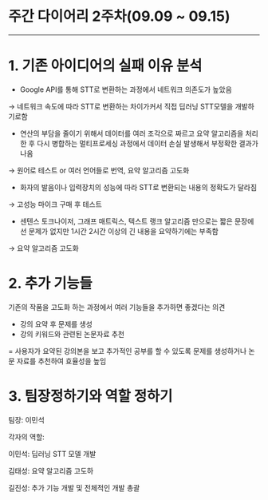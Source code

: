 # 주간 다이어리 2주차(09.09 ~ 09.15)

---

# 1. 기존 아이디어의 실패 이유 분석

- Google API를 통해 STT로 변환하는 과정에서 네트워크 의존도가 높았음

→ 네트워크 속도에 따라 STT로 변환하는 차이가커서 직접 딥러닝 STT모델을 개발하기로함

- 연산의 부담을 줄이기 위해서 데이터를 여러 조각으로 짜르고 요약 알고리즘을 처리한 후 다시 병합하는 멀티프로세싱 과정에서 데이터 손실 발생해서 부정확한 결과가 나옴

→ 원어로 테스트 or 여러 언어들로 번역, 요약 알고리즘 고도화

- 화자의 발음이나 입력장치의 성능에 따라 STT로 변환되는 내용의 정확도가 달라짐

→ 고성능 마이크 구매 후 테스트

- 센텐스 토크나이저, 그래프 매트릭스, 텍스트 랭크 알고리즘 만으로는 짧은 문장에선 문제가 없지만 1시간 2시간 이상의 긴 내용을 요약하기에는 부족함

→ 요약 알고리즘 고도화

# 2. 추가 기능들

기존의 작품을 고도화 하는 과정에서 여러 기능들을 추가하면 좋겠다는 의견

- 강의 요약 후 문제를 생성
- 강의 키워드와 관련된 논문자료 추천

= 사용자가 요약된 강의본을 보고 추가적인 공부를 할 수 있도록 문제를 생성하거나 논문 자료를 추천하여 효율성을 높임

# 3. 팀장정하기와 역할 정하기

팀장: 이민석

각자의 역할:

이민석: 딥러닝 STT 모델 개발

김태성: 요약 알고리즘 고도하

길진성: 추가 기능 개발 및 전체적인 개발 총괄
